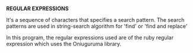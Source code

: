 **REGULAR EXPRESSIONS**

It's a sequence of characters that specifies a search pattern.
The search patterns are used in string-search algorithm for 'find' or 'find and replace'

In this program, the regular expressions used are of the ruby regular expression which uses the Oniuguruma library.
